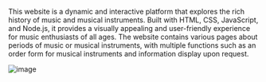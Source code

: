 This website is a dynamic and interactive platform that explores the rich history of music and musical instruments. Built with HTML, CSS, JavaScript, and Node.js, it provides a visually appealing and user-friendly experience for music enthusiasts of all ages.
The website contains various pages about periods of music or musical instruments, with multiple functions such as an order form for musical instruments and information display upon request.

![image](https://github.com/user-attachments/assets/8980fd32-252c-444a-a768-f0c283046057)

